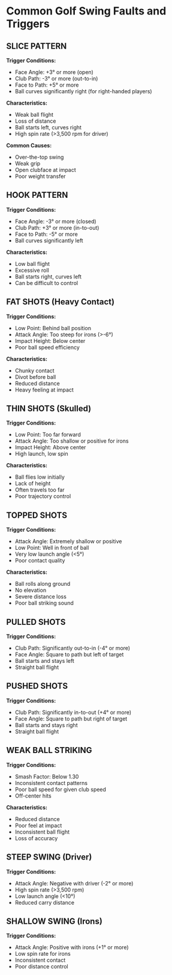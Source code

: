 # Common Golf Swing Faults and Triggers

## SLICE PATTERN
**Trigger Conditions:**
- Face Angle: +3° or more (open)
- Club Path: -3° or more (out-to-in)
- Face to Path: +5° or more
- Ball curves significantly right (for right-handed players)

**Characteristics:**
- Weak ball flight
- Loss of distance
- Ball starts left, curves right
- High spin rate (>3,500 rpm for driver)

**Common Causes:**
- Over-the-top swing
- Weak grip
- Open clubface at impact
- Poor weight transfer

## HOOK PATTERN
**Trigger Conditions:**
- Face Angle: -3° or more (closed)
- Club Path: +3° or more (in-to-out)
- Face to Path: -5° or more
- Ball curves significantly left

**Characteristics:**
- Low ball flight
- Excessive roll
- Ball starts right, curves left
- Can be difficult to control

## FAT SHOTS (Heavy Contact)
**Trigger Conditions:**
- Low Point: Behind ball position
- Attack Angle: Too steep for irons (>-6°)
- Impact Height: Below center
- Poor ball speed efficiency

**Characteristics:**
- Chunky contact
- Divot before ball
- Reduced distance
- Heavy feeling at impact

## THIN SHOTS (Skulled)
**Trigger Conditions:**
- Low Point: Too far forward
- Attack Angle: Too shallow or positive for irons
- Impact Height: Above center
- High launch, low spin

**Characteristics:**
- Ball flies low initially
- Lack of height
- Often travels too far
- Poor trajectory control

## TOPPED SHOTS
**Trigger Conditions:**
- Attack Angle: Extremely shallow or positive
- Low Point: Well in front of ball
- Very low launch angle (<5°)
- Poor contact quality

**Characteristics:**
- Ball rolls along ground
- No elevation
- Severe distance loss
- Poor ball striking sound

## PULLED SHOTS
**Trigger Conditions:**
- Club Path: Significantly out-to-in (-4° or more)
- Face Angle: Square to path but left of target
- Ball starts and stays left
- Straight ball flight

## PUSHED SHOTS
**Trigger Conditions:**
- Club Path: Significantly in-to-out (+4° or more)
- Face Angle: Square to path but right of target
- Ball starts and stays right
- Straight ball flight

## WEAK BALL STRIKING
**Trigger Conditions:**
- Smash Factor: Below 1.30
- Inconsistent contact patterns
- Poor ball speed for given club speed
- Off-center hits

**Characteristics:**
- Reduced distance
- Poor feel at impact
- Inconsistent ball flight
- Loss of accuracy

## STEEP SWING (Driver)
**Trigger Conditions:**
- Attack Angle: Negative with driver (-2° or more)
- High spin rate (>3,500 rpm)
- Low launch angle (<10°)
- Reduced carry distance

## SHALLOW SWING (Irons)
**Trigger Conditions:**
- Attack Angle: Positive with irons (+1° or more)
- Low spin rate for irons
- Inconsistent contact
- Poor distance control
